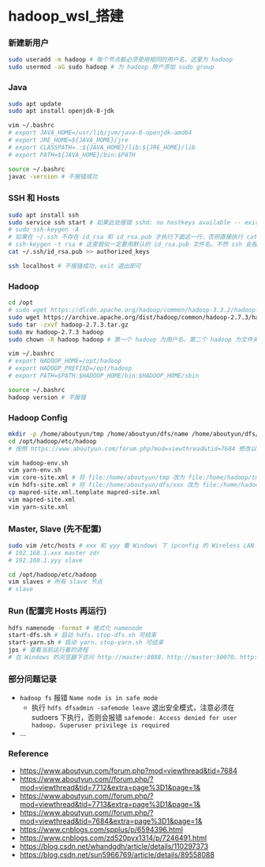 # hadoop_wsl_搭建

### 新建新用户

```bash
sudo useradd -m hadoop # 每个节点都必须使用相同的用户名，这里为 hadoop
sudo usermod -aG sudo hadoop # 为 hadoop 用户添加 sudo group
```

### Java

```bash
sudo apt update
sudo apt install openjdk-8-jdk

vim ~/.bashrc
# export JAVA_HOME=/usr/lib/jvm/java-8-openjdk-amd64
# export JRE_HOME=${JAVA_HOME}/jre
# export CLASSPATH=.:${JAVA_HOME}/lib:${JRE_HOME}/lib
# export PATH=${JAVA_HOME}/bin:$PATH

source ~/.bashrc
javac -version # 不报错成功
```

### SSH 和 Hosts

```bash
sudo apt install ssh
sudo service ssh start # 如果此处报错 sshd: no hostkeys available -- exiting 则执行下一句后再尝试开启 sshd
# sudo ssh-keygen -A
# 如果在 ~/.ssh 不存在 id_rsa 和 id_rsa.pub 才执行下面这一行，否则直接执行 cat
# ssh-keygen -t rsa # 这里貌似一定要用默认的 id_rsa.pub 文件名，不然 ssh 会报错 localhost: permission denied (publickey)
cat ~/.ssh/id_rsa.pub >> authorized_keys

ssh localhost # 不报错成功，exit 退出即可
```

### Hadoop

```bash
cd /opt
# sudo wget https://dlcdn.apache.org/hadoop/common/hadoop-3.3.2/hadoop-3.3.2-src.tar.gz
sudo wget https://archive.apache.org/dist/hadoop/common/hadoop-2.7.3/hadoop-2.7.3.tar.gz
sudo tar -zxvf hadoop-2.7.3.tar.gz
sudo mv hadoop-2.7.3 hadoop
sudo chown -R hadoop hadoop # 第一个 hadoop 为用户名，第二个 hadoop 为文件夹名

vim ~/.bashrc
# export HADOOP_HOME=/opt/hadoop
# export HADOOP_PREFIXD=/opt/hadoop
# export PATH=$PATH:$HADOOP_HOME/bin:$HADOOP_HOME/sbin

source ~/.bashrc
hadoop version # 不报错
```

### Hadoop Config

```bash
mkdir -p /home/aboutyun/tmp /home/aboutyun/dfs/name /home/aboutyun/dfs/data
cd /opt/hadoop/etc/hadoop
# 按照 https://www.aboutyun.com/forum.php?mod=viewthread&tid=7684 修改以下文件，xml 内容都不用改，JAVA_HOME 为 /usr/lib/jvm/java-8-openjdk-amd64

vim hadoop-env.sh
vim yarn-env.sh
vim core-site.xml # 将 file:/home/aboutyun/tmp 改为 file:/home/hadoop/tmp
vim hdfs-site.xml # 将 file:/home/aboutyun/dfs/xxx 改为 file:/home/hadoop/dfs/xxx
cp mapred-site.xml.template mapred-site.xml
vim mapred-site.xml
vim yarn-site.xml
```

### Master, Slave (先不配置)

```bash
sudo vim /etc/hosts # xxx 和 yyy 看 Windows 下 ipconfig 的 Wireless LAN adapter Wi-Fi 的 IPv4 地址
# 192.168.1.xxx master zdr
# 192.168.1.yyy slave

cd /opt/hadoop/etc/hadoop
vim slaves # 所有 slave 节点
# slave
```

### Run (配置完 Hosts 再运行)

```bash
hdfs namenode -format # 格式化 namenode
start-dfs.sh # 启动 hdfs，stop-dfs.sh 可结束
start-yarn.sh # 启动 yarn，stop-yarn.sh 可结束
jps # 查看当前运行着的进程
# 在 Windows 的浏览器下访问 http://master:8088、http://master:50070、http://slave:8042，可看到 Hadoop 的控制面板
```

### 部分问题记录

+ `hadoop fs` 报错 `Name node is in safe mode`
    + 执行 `hdfs dfsadmin -safemode leave` 退出安全模式，注意必须在 sudoers 下执行，否则会报错 `safemode: Access denied for user hadoop. Superuser privilege is required`
+ ...

### Reference

+ https://www.aboutyun.com/forum.php?mod=viewthread&tid=7684
+ https://www.aboutyun.com//forum.php/?mod=viewthread&tid=7712&extra=page%3D1&page=1&
+ https://www.aboutyun.com//forum.php/?mod=viewthread&tid=7713&extra=page%3D1&page=1&
+ https://www.aboutyun.com//forum.php/?mod=viewthread&tid=7684&extra=page%3D1&page=1&
+ https://www.cnblogs.com/spplus/p/6594396.html
+ https://www.cnblogs.com/zd520pyx1314/p/7246491.html
+ https://blog.csdn.net/whandgdh/article/details/110297373
+ https://blog.csdn.net/sun5966769/article/details/89558088
